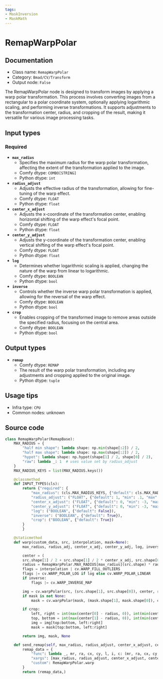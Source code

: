 ```yaml
---
tags:
- MaskInversion
- MaskMath
---
```


# RemapWarpPolar
## Documentation
- Class name: `RemapWarpPolar`
- Category: `Bmad/CV/Transform`
- Output node: `False`

The RemapWarpPolar node is designed to transform images by applying a warp polar transformation. This process involves converting images from a rectangular to a polar coordinate system, optionally applying logarithmic scaling, and performing inverse transformations. It supports adjustments to the transformation center, radius, and cropping of the result, making it versatile for various image processing tasks.
## Input types
### Required
- **`max_radius`**
    - Specifies the maximum radius for the warp polar transformation, affecting the extent of the transformation applied to the image.
    - Comfy dtype: `COMBO[STRING]`
    - Python dtype: `int`
- **`radius_adjust`**
    - Adjusts the effective radius of the transformation, allowing for fine-tuning of the warp effect.
    - Comfy dtype: `FLOAT`
    - Python dtype: `float`
- **`center_x_adjust`**
    - Adjusts the x-coordinate of the transformation center, enabling horizontal shifting of the warp effect's focal point.
    - Comfy dtype: `FLOAT`
    - Python dtype: `float`
- **`center_y_adjust`**
    - Adjusts the y-coordinate of the transformation center, enabling vertical shifting of the warp effect's focal point.
    - Comfy dtype: `FLOAT`
    - Python dtype: `float`
- **`log`**
    - Determines whether logarithmic scaling is applied, changing the nature of the warp from linear to logarithmic.
    - Comfy dtype: `BOOLEAN`
    - Python dtype: `bool`
- **`inverse`**
    - Controls whether the inverse warp polar transformation is applied, allowing for the reversal of the warp effect.
    - Comfy dtype: `BOOLEAN`
    - Python dtype: `bool`
- **`crop`**
    - Enables cropping of the transformed image to remove areas outside the specified radius, focusing on the central area.
    - Comfy dtype: `BOOLEAN`
    - Python dtype: `bool`
## Output types
- **`remap`**
    - Comfy dtype: `REMAP`
    - The result of the warp polar transformation, including any adjustments and cropping applied to the original image.
    - Python dtype: `tuple`
## Usage tips
- Infra type: `CPU`
- Common nodes: unknown


## Source code
```python
class RemapWarpPolar(RemapBase):
    MAX_RADIUS = {
        "half min shape": lambda shape: np.min(shape[:2]) / 2,
        "half max shape": lambda shape: np.max(shape[:2]) / 2,
        "hypot": lambda shape: np.hypot(shape[1] / 2, shape[0] / 2),
        "raw": lambda _: 1  # uses value set by radius_adjust
    }
    MAX_RADIUS_KEYS = list(MAX_RADIUS.keys())

    @classmethod
    def INPUT_TYPES(cls):
        return {"required": {
            "max_radius": (cls.MAX_RADIUS_KEYS, {"default": cls.MAX_RADIUS_KEYS[0]}),
            "radius_adjust": ("FLOAT", {"default": 1, "min": .1, "max": 2048, "step": 0.01}),
            "center_x_adjust": ("FLOAT", {"default": 0, "min": -3, "max": 3, "step": 0.01}),
            "center_y_adjust": ("FLOAT", {"default": 0, "min": -3, "max": 3, "step": 0.01}),
            "log": ("BOOLEAN", {"default": False}),
            "inverse": ("BOOLEAN", {"default": True}),
            "crop": ("BOOLEAN", {"default": True})
        }
        }

    @staticmethod
    def warp(custom_data, src, interpolation, mask=None):
        max_radius, radius_adj, center_x_adj, center_y_adj, log, inverse, crop = custom_data

        center = (
        src.shape[1] / 2 + src.shape[1] / 2 * center_x_adj, src.shape[0] / 2 + src.shape[0] / 2 * center_y_adj)
        radius = RemapWarpPolar.MAX_RADIUS[max_radius](src.shape) * radius_adj
        flags = interpolation | cv.WARP_FILL_OUTLIERS
        flags |= cv.WARP_POLAR_LOG if log else cv.WARP_POLAR_LINEAR
        if inverse:
            flags |= cv.WARP_INVERSE_MAP

        img = cv.warpPolar(src, (src.shape[1], src.shape[0]), center, radius, flags)
        if mask is not None:
            mask = cv.warpPolar(mask, (mask.shape[1], mask.shape[0]), center, radius, flags)

        if crop:
            left, right = int(max(center[0] - radius, 0)), int(min(center[0] + radius, src.shape[1]))
            top, bottom = int(max(center[1] - radius, 0)), int(min(center[1] + radius, src.shape[0]))
            img = img[top:bottom, left:right]
            mask = mask[top:bottom, left:right]

        return img, mask, None

    def send_remap(self, max_radius, radius_adjust, center_x_adjust, center_y_adjust, log, inverse, crop):
        remap_data = {
            "func": lambda _, mr, ra, cx, cy, l, i, c: (mr, ra, cx, cy, l, i, c),  # does nothing, just returns args
            "xargs": [max_radius, radius_adjust, center_x_adjust, center_y_adjust, log, inverse, crop],
            "custom": RemapWarpPolar.warp
        }
        return (remap_data,)

```
